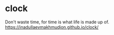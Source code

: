 # clock
Don't waste time, for time is what life is made up of. https://inadullaevmakhmudjon.github.io/clock/
